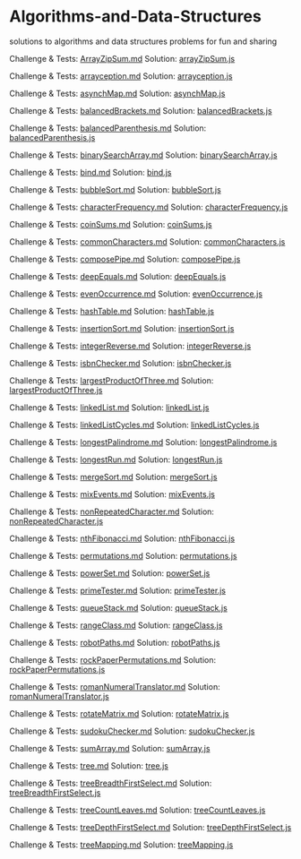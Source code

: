 # Algorithms-and-Data-Structures
solutions to algorithms and data structures problems for fun and sharing

Challenge & Tests: [ArrayZipSum.md](ArrayZipSum.md) 
Solution: [arrayZipSum.js](arrayZipSum.js) 

Challenge & Tests: [arrayception.md](arrayception.md) 
Solution: [arrayception.js](arrayception.js) 

Challenge & Tests: [asynchMap.md](asynchMap.md) 
Solution: [asynchMap.js](asynchMap.js) 

Challenge & Tests: [balancedBrackets.md](balancedBrackets.md) 
Solution: [balancedBrackets.js](balancedBrackets.js) 

Challenge & Tests: [balancedParenthesis.md](balancedParenthesis.md) 
Solution: [balancedParenthesis.js](balancedParenthesis.js) 

Challenge & Tests: [binarySearchArray.md](binarySearchArray.md) 
Solution: [binarySearchArray.js](binarySearchArray.js) 

Challenge & Tests: [bind.md](bind.md) 
Solution: [bind.js](bind.js) 

Challenge & Tests: [bubbleSort.md](bubbleSort.md) 
Solution: [bubbleSort.js](bubbleSort.js) 

Challenge & Tests: [characterFrequency.md](characterFrequency.md) 
Solution: [characterFrequency.js](characterFrequency.js) 

Challenge & Tests: [coinSums.md](coinSums.md) 
Solution: [coinSums.js](coinSums.js) 

Challenge & Tests: [commonCharacters.md](commonCharacters.md) 
Solution: [commonCharacters.js](commonCharacters.js) 

Challenge & Tests: [composePipe.md](composePipe.md) 
Solution: [composePipe.js](composePipe.js) 

Challenge & Tests: [deepEquals.md](deepEquals.md) 
Solution: [deepEquals.js](deepEquals.js) 

Challenge & Tests: [evenOccurrence.md](evenOccurrence.md) 
Solution: [evenOccurrence.js](evenOccurrence.js) 

Challenge & Tests: [hashTable.md](hashTable.md) 
Solution: [hashTable.js](hashTable.js) 

Challenge & Tests: [insertionSort.md](insertionSort.md) 
Solution: [insertionSort.js](insertionSort.js) 

Challenge & Tests: [integerReverse.md](integerReverse.md) 
Solution: [integerReverse.js](integerReverse.js) 

Challenge & Tests: [isbnChecker.md](isbnChecker.md) 
Solution: [isbnChecker.js](isbnChecker.js) 

Challenge & Tests: [largestProductOfThree.md](largestProductOfThree.md) 
Solution: [largestProductOfThree.js](largestProductOfThree.js) 

Challenge & Tests: [linkedList.md](linkedList.md) 
Solution: [linkedList.js](linkedList.js) 

Challenge & Tests: [linkedListCycles.md](linkedListCycles.md) 
Solution: [linkedListCycles.js](linkedListCycles.js) 

Challenge & Tests: [longestPalindrome.md](longestPalindrome.md) 
Solution: [longestPalindrome.js](longestPalindrome.js) 

Challenge & Tests: [longestRun.md](longestRun.md) 
Solution: [longestRun.js](longestRun.js) 

Challenge & Tests: [mergeSort.md](mergeSort.md) 
Solution: [mergeSort.js](mergeSort.js) 

Challenge & Tests: [mixEvents.md](mixEvents.md) 
Solution: [mixEvents.js](mixEvents.js) 

Challenge & Tests: [nonRepeatedCharacter.md](nonRepeatedCharacter.md) 
Solution: [nonRepeatedCharacter.js](nonRepeatedCharacter.js) 

Challenge & Tests: [nthFibonacci.md](nthFibonacci.md) 
Solution: [nthFibonacci.js](nthFibonacci.js) 

Challenge & Tests: [permutations.md](permutations.md) 
Solution: [permutations.js](permutations.js)

Challenge & Tests: [powerSet.md](powerSet.md) 
Solution: [powerSet.js](powerSet.js) 

Challenge & Tests: [primeTester.md](primeTester.md) 
Solution: [primeTester.js](primeTester.js) 

Challenge & Tests: [queueStack.md](queueStack.md) 
Solution: [queueStack.js](queueStack.js)

Challenge & Tests: [rangeClass.md](rangeClass.md) 
Solution: [rangeClass.js](rangeClass.js)

Challenge & Tests: [robotPaths.md](robotPaths.md) 
Solution: [robotPaths.js](robotPaths.js) 

Challenge & Tests: [rockPaperPermutations.md](rockPaperPermutations.md) 
Solution: [rockPaperPermutations.js](rockPaperPermutations.js) 

Challenge & Tests: [romanNumeralTranslator.md](romanNumeralTranslator.md) 
Solution: [romanNumeralTranslator.js](romanNumeralTranslator.js)

Challenge & Tests: [rotateMatrix.md](rotateMatrix.md) 
Solution: [rotateMatrix.js](rotateMatrix.js)

Challenge & Tests: [sudokuChecker.md](sudokuChecker.md) 
Solution: [sudokuChecker.js](sudokuChecker.js) 

Challenge & Tests: [sumArray.md](sumArray.md) 
Solution: [sumArray.js](sumArray.js) 

Challenge & Tests: [tree.md](tree.md) 
Solution: [tree.js](tree.js)

Challenge & Tests: [treeBreadthFirstSelect.md](treeBreadthFirstSelect.md) 
Solution: [treeBreadthFirstSelect.js](treeBreadthFirstSelect.js) 

Challenge & Tests: [treeCountLeaves.md](treeCountLeaves.md) 
Solution: [treeCountLeaves.js](treeCountLeaves.js) 

Challenge & Tests: [treeDepthFirstSelect.md](treeDepthFirstSelect.md) 
Solution: [treeDepthFirstSelect.js](treeDepthFirstSelect.js)

Challenge & Tests: [treeMapping.md](treeMapping.md) 
Solution: [treeMapping.js](treeMapping.js) 

